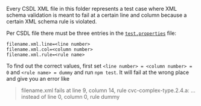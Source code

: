 Every CSDL XML file in this folder represents a test case where XML schema validation is meant to fail at a certain line and column because a certain XML schema rule is violated.

Per CSDL file there must be three entries in the [`test.properties`](test.properties) file:
```
filename.xml.line=<line number>
filename.xml.col=<column number>
filename.xml.rule=<rule name>
```
To find out the correct values, first set `<line number> = <column number> = 0` and `<rule name> = dummy` and run `npm test`. It will fail at the wrong place and give you an error like
> filename.xml fails at line 9, column 14, rule cvc-complex-type.2.4.a: ...  
> instead of line 0, column 0, rule dummy